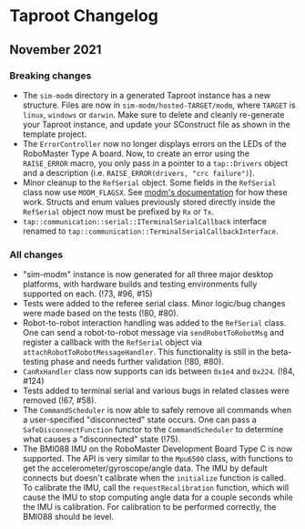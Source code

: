 # Taproot Changelog

## November 2021

### Breaking changes

- The `sim-modm` directory in a generated Taproot instance has a new structure. Files are now in
  `sim-modm/hosted-TARGET/modm`, where `TARGET` is `linux`, `windows` or `darwin`. Make sure to
  delete and cleanly re-generate your Taproot instance, and update your SConstruct file as shown in
  the template project.
- The `ErrorController` now no longer displays errors on the LEDs of the RoboMaster Type A board.
  Now, to create an error using the `RAISE_ERROR` macro, you only pass in a pointer to a
  `tap::Drivers` object and a description (i.e. `RAISE_ERROR(drivers, "crc failure")`).
- Minor cleanup to the `RefSerial` object. Some fields in the `RefSerial` class now use
  `MODM_FLAGSX`. See [modm's
  documentation](https://modm.io/reference/module/modm-architecture-register/) for how these work.
  Structs and enum values previously stored directly inside the `RefSerial` object now must be
  prefixed by `Rx` or `Tx`.
- `tap::communication::serial::ITerminalSerialCallback` interface renamed to
  `tap::communication::TerminalSerialCallbackInterface`.

### All changes

- "sim-modm" instance is now generated for all three major desktop platforms, with hardware builds
  and testing environments fully supported on each. (!73, #96, #15)
- Tests were added to the referee serial class. Minor logic/bug changes were made based on the
  tests (!80, #80).
- Robot-to-robot interaction handling was added to the `RefSerial` class. One can send a
  robot-to-robot message via `sendRobotToRobotMsg` and register a callback with the `RefSerial`
  object via `attachRobotToRobotMessageHandler`. This functionality is still in the beta-testing
  phase and needs further validation (!80, #80).
- `CanRxHandler` class now supports can ids between `0x1e4` and `0x224`. (!84, #124)
- Tests added to terminal serial and various bugs in related classes were removed (!67, #58).
- The `CommandScheduler` is now able to safely remove all commands when a user-specified 
  "disconnected" state occurs. One can pass a `SafeDisconnectFunction` functor to the
  `CommandScheduler` to determine what causes a "disconnected" state (!75).
- The BMI088 IMU on the RoboMaster Development Board Type C is now supported. The API is very
  similar to the `Mpu6500` class, with functions to get the accelerometer/gyroscope/angle data. The
  IMU by default connects but doesn't calibrate when the `initialize` function is called. To
  calibrate the IMU, call the `requestRecalibration` function, which will cause the IMU to stop
  computing angle data for a couple seconds while the IMU is calibration. For calibration to be
  performed correctly, the BMI088 should be level.